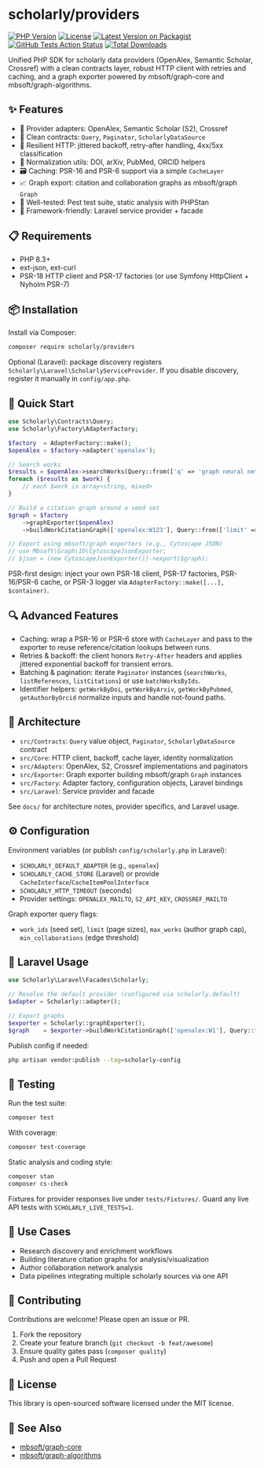 # scholarly/providers

[![PHP Version](https://img.shields.io/badge/php-%5E8.3-blue.svg)](https://php.net)
[![License](https://img.shields.io/badge/license-MIT-brightgreen.svg)](LICENSE)
[![Latest Version on Packagist](https://img.shields.io/packagist/v/scholarly/providers.svg?style=flat-square)](https://packagist.org/packages/scholarly/providers)
[![GitHub Tests Action Status](https://img.shields.io/github/actions/workflow/status/scholarly/providers/ci.yml?branch=main&style=flat-square)](https://github.com/scholarly/providers/actions)
[![Total Downloads](https://img.shields.io/packagist/dt/scholarly/providers.svg?style=flat-square)](https://packagist.org/packages/scholarly/providers)

Unified PHP SDK for scholarly data providers (OpenAlex, Semantic Scholar, Crossref) with a clean contracts layer, robust HTTP client with retries and caching, and a graph exporter powered by mbsoft/graph-core and mbsoft/graph-algorithms.

## ✨ Features

- 🔌 Provider adapters: OpenAlex, Semantic Scholar (S2), Crossref
- 🧩 Clean contracts: `Query`, `Paginator`, `ScholarlyDataSource`
- 🔁 Resilient HTTP: jittered backoff, retry-after handling, 4xx/5xx classification
- 🧠 Normalization utils: DOI, arXiv, PubMed, ORCID helpers
- 🗃️ Caching: PSR-16 and PSR-6 support via a simple `CacheLayer`
- 📈 Graph export: citation and collaboration graphs as mbsoft/graph `Graph`
- 🧪 Well-tested: Pest test suite, static analysis with PHPStan
- 🧰 Framework-friendly: Laravel service provider + facade

## 📋 Requirements

- PHP 8.3+
- ext-json, ext-curl
- PSR-18 HTTP client and PSR-17 factories (or use Symfony HttpClient + Nyholm PSR-7)

## 📦 Installation

Install via Composer:

```bash
composer require scholarly/providers
```

Optional (Laravel): package discovery registers `Scholarly\Laravel\ScholarlyServiceProvider`. If you disable discovery, register it manually in `config/app.php`.

## 🚀 Quick Start

```php
use Scholarly\Contracts\Query;
use Scholarly\Factory\AdapterFactory;

$factory  = AdapterFactory::make();
$openAlex = $factory->adapter('openalex');

// Search works
$results = $openAlex->searchWorks(Query::from(['q' => 'graph neural networks', 'limit' => 25]));
foreach ($results as $work) {
    // each $work is array<string, mixed>
}

// Build a citation graph around a seed set
$graph = $factory
    ->graphExporter($openAlex)
    ->buildWorkCitationGraph(['openalex:W123'], Query::from(['limit' => 50]));

// Export using mbsoft/graph exporters (e.g., Cytoscape JSON)
// use Mbsoft\Graph\IO\CytoscapeJsonExporter;
// $json = (new CytoscapeJsonExporter())->export($graph);
```

PSR-first design: inject your own PSR-18 client, PSR-17 factories, PSR-16/PSR-6 cache, or PSR-3 logger via `AdapterFactory::make([...], $container)`.

## 🔍 Advanced Features

- Caching: wrap a PSR-16 or PSR-6 store with `CacheLayer` and pass to the exporter to reuse reference/citation lookups between runs.
- Retries & backoff: the client honors `Retry-After` headers and applies jittered exponential backoff for transient errors.
- Batching & pagination: iterate `Paginator` instances (`searchWorks`, `listReferences`, `listCitations`) or use `batchWorksByIds`.
- Identifier helpers: `getWorkByDoi`, `getWorkByArxiv`, `getWorkByPubmed`, `getAuthorByOrcid` normalize inputs and handle not-found paths.

## 🧱 Architecture

- `src/Contracts`: `Query` value object, `Paginator`, `ScholarlyDataSource` contract
- `src/Core`: HTTP client, backoff, cache layer, identity normalization
- `src/Adapters`: OpenAlex, S2, Crossref implementations and paginators
- `src/Exporter`: Graph exporter building mbsoft/graph `Graph` instances
- `src/Factory`: Adapter factory, configuration objects, Laravel bindings
- `src/Laravel`: Service provider and facade

See `docs/` for architecture notes, provider specifics, and Laravel usage.

## ⚙️ Configuration

Environment variables (or publish `config/scholarly.php` in Laravel):

- `SCHOLARLY_DEFAULT_ADAPTER` (e.g., `openalex`)
- `SCHOLARLY_CACHE_STORE` (Laravel) or provide `CacheInterface`/`CacheItemPoolInterface`
- `SCHOLARLY_HTTP_TIMEOUT` (seconds)
- Provider settings: `OPENALEX_MAILTO`, `S2_API_KEY`, `CROSSREF_MAILTO`

Graph exporter query flags:

- `work_ids` (seed set), `limit` (page sizes), `max_works` (author graph cap), `min_collaborations` (edge threshold)

## 🧰 Laravel Usage

```php
use Scholarly\Laravel\Facades\Scholarly;

// Resolve the default provider (configured via scholarly.default)
$adapter = Scholarly::adapter();

// Export graphs
$exporter = Scholarly::graphExporter();
$graph    = $exporter->buildWorkCitationGraph(['openalex:W1'], Query::from(['limit' => 50]));
```

Publish config if needed:

```bash
php artisan vendor:publish --tag=scholarly-config
```

## 🧪 Testing

Run the test suite:

```bash
composer test
```

With coverage:

```bash
composer test-coverage
```

Static analysis and coding style:

```bash
composer stan
composer cs-check
```

Fixtures for provider responses live under `tests/Fixtures/`. Guard any live API tests with `SCHOLARLY_LIVE_TESTS=1`.

## 🎯 Use Cases

- Research discovery and enrichment workflows
- Building literature citation graphs for analysis/visualization
- Author collaboration network analysis
- Data pipelines integrating multiple scholarly sources via one API

## 🤝 Contributing

Contributions are welcome! Please open an issue or PR.

1. Fork the repository
2. Create your feature branch (`git checkout -b feat/awesome`)
3. Ensure quality gates pass (`composer quality`)
4. Push and open a Pull Request

## 📝 License

This library is open-sourced software licensed under the MIT license.

## 🔗 See Also

- [mbsoft/graph-core](https://github.com/mbsoft31/graph-core)
- [mbsoft/graph-algorithms](https://github.com/mbsoft31/graph-algorithms)
